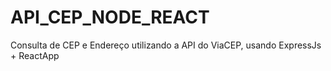 # API_CEP_NODE_REACT
Consulta de CEP e Endereço utilizando a API do ViaCEP, usando ExpressJs + ReactApp
